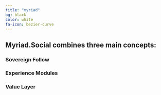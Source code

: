 ```yaml
---
title: "myriad"
bg: black
color: white
fa-icon: bezier-curve
---
```


## Myriad.Social combines three main concepts:

### Sovereign Follow

### Experience Modules

### Value Layer

